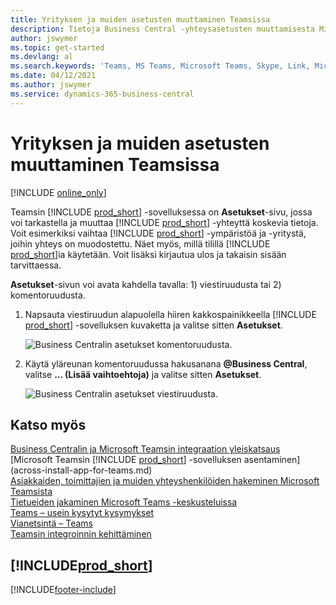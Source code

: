 ```yaml
---
title: Yrityksen ja muiden asetusten muuttaminen Teamsissa
description: Tietoja Business Central -yhteysasetusten muuttamisesta Microsoft Teamsissa.
author: jswymer
ms.topic: get-started
ms.devlang: al
ms.search.keywords: 'Teams, MS Teams, Microsoft Teams, Skype, Link, Microsoft 365, settings, search'
ms.date: 04/12/2021
ms.author: jswymer
ms.service: dynamics-365-business-central
---
```


# Yrityksen ja muiden asetusten muuttaminen Teamsissa

[!INCLUDE [online_only](includes/online_only.md)]

Teamsin [!INCLUDE [prod_short](includes/prod_short.md)] -sovelluksessa on **Asetukset**-sivu, jossa voi tarkastella ja muuttaa [!INCLUDE [prod_short](includes/prod_short.md)] -yhteyttä koskevia tietoja. Voit esimerkiksi vaihtaa [!INCLUDE [prod_short](includes/prod_short.md)] -ympäristöä ja -yritystä, joihin yhteys on muodostettu. Näet myös, millä tilillä [!INCLUDE [prod_short](includes/prod_short.md)]ia käytetään. Voit lisäksi kirjautua ulos ja takaisin sisään tarvittaessa.

**Asetukset**-sivun voi avata kahdella tavalla: 1) viestiruudusta tai 2) komentoruudusta.

1. Napsauta viestiruudun alapuolella hiiren kakkospainikkeella [!INCLUDE [prod_short](includes/prod_short.md)] -sovelluksen kuvaketta ja valitse sitten **Asetukset**.

    ![Business Centralin asetukset komentoruudusta.](media/teams-settings-message-box.png)

2. Käytä yläreunan komentoruudussa hakusanana **@Business Central**, valitse **... (Lisää vaihtoehtoja)** ja valitse sitten **Asetukset**.

   ![Business Centralin asetukset viestiruudusta.](media/teams-settings-command-box.png)

## Katso myös

[Business Centralin ja Microsoft Teamsin integraation yleiskatsaus](across-teams-overview.md)  
[Microsoft Teamsin [!INCLUDE [prod_short](includes/prod_short.md)] -sovelluksen asentaminen](across-install-app-for-teams.md)  
[Asiakkaiden, toimittajien ja muiden yhteyshenkilöiden hakeminen Microsoft Teamsista](across-search-contacts-teams.md)  
[Tietueiden jakaminen Microsoft Teams -keskusteluissa](across-working-with-teams.md)  
[Teams – usein kysytyt kysymykset](teams-faq.md)  
[Vianetsintä – Teams](admin-teams-troubleshooting.md)  
[Teamsin integroinnin kehittäminen](/dynamics365/business-central/dev-itpro/developer/devenv-develop-for-teams)  

## [!INCLUDE[prod_short](includes/free_trial_md.md)]  


[!INCLUDE[footer-include](includes/footer-banner.md)]